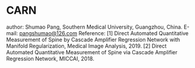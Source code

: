 # CARN
author: Shumao Pang, Southern Medical University, Guangzhou, China. E-mail: pangshumao@126.com
Reference: 
[1] Direct Automated Quantitative Measurement of Spine by Cascade Amplifier Regression Network with Manifold Regularization, Medical Image Analysis, 2019.
[2] Direct Automated Quantitative Measurement of Spine via Cascade Amplifier Regression Network, MICCAI, 2018.